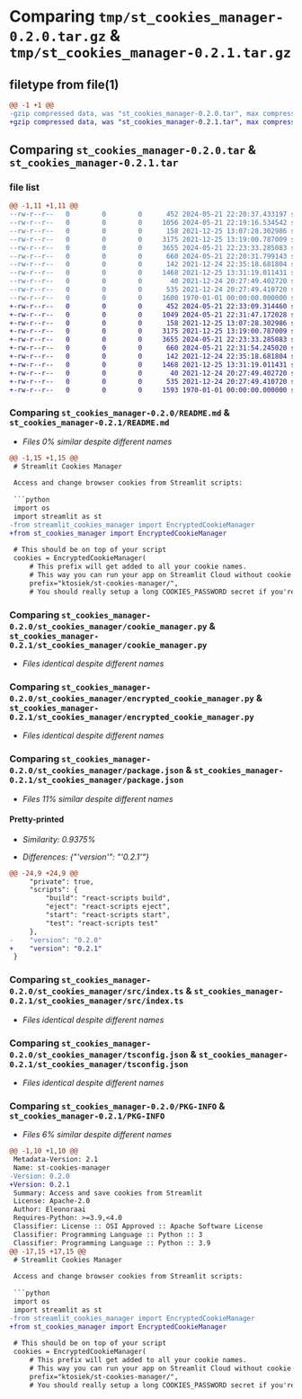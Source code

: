 # Comparing `tmp/st_cookies_manager-0.2.0.tar.gz` & `tmp/st_cookies_manager-0.2.1.tar.gz`

## filetype from file(1)

```diff
@@ -1 +1 @@
-gzip compressed data, was "st_cookies_manager-0.2.0.tar", max compression
+gzip compressed data, was "st_cookies_manager-0.2.1.tar", max compression
```

## Comparing `st_cookies_manager-0.2.0.tar` & `st_cookies_manager-0.2.1.tar`

### file list

```diff
@@ -1,11 +1,11 @@
--rw-r--r--   0        0        0      452 2024-05-21 22:20:37.433197 st_cookies_manager-0.2.0/pyproject.toml
--rw-r--r--   0        0        0     1056 2024-05-21 22:19:16.534542 st_cookies_manager-0.2.0/README.md
--rw-r--r--   0        0        0      158 2021-12-25 13:07:28.302986 st_cookies_manager-0.2.0/st_cookies_manager/__init__.py
--rw-r--r--   0        0        0     3175 2021-12-25 13:19:00.787009 st_cookies_manager-0.2.0/st_cookies_manager/cookie_manager.py
--rw-r--r--   0        0        0     3655 2024-05-21 22:23:33.285083 st_cookies_manager-0.2.0/st_cookies_manager/encrypted_cookie_manager.py
--rw-r--r--   0        0        0      660 2024-05-21 22:20:31.799143 st_cookies_manager-0.2.0/st_cookies_manager/package.json
--rw-r--r--   0        0        0      142 2021-12-24 22:35:18.681804 st_cookies_manager-0.2.0/st_cookies_manager/public/index.html
--rw-r--r--   0        0        0     1468 2021-12-25 13:31:19.011431 st_cookies_manager-0.2.0/st_cookies_manager/src/index.ts
--rw-r--r--   0        0        0       40 2021-12-24 20:27:49.402720 st_cookies_manager-0.2.0/st_cookies_manager/src/react-app-env.d.ts
--rw-r--r--   0        0        0      535 2021-12-24 20:27:49.410720 st_cookies_manager-0.2.0/st_cookies_manager/tsconfig.json
--rw-r--r--   0        0        0     1600 1970-01-01 00:00:00.000000 st_cookies_manager-0.2.0/PKG-INFO
+-rw-r--r--   0        0        0      452 2024-05-21 22:33:09.314460 st_cookies_manager-0.2.1/pyproject.toml
+-rw-r--r--   0        0        0     1049 2024-05-21 22:31:47.172028 st_cookies_manager-0.2.1/README.md
+-rw-r--r--   0        0        0      158 2021-12-25 13:07:28.302986 st_cookies_manager-0.2.1/st_cookies_manager/__init__.py
+-rw-r--r--   0        0        0     3175 2021-12-25 13:19:00.787009 st_cookies_manager-0.2.1/st_cookies_manager/cookie_manager.py
+-rw-r--r--   0        0        0     3655 2024-05-21 22:23:33.285083 st_cookies_manager-0.2.1/st_cookies_manager/encrypted_cookie_manager.py
+-rw-r--r--   0        0        0      660 2024-05-21 22:31:54.245020 st_cookies_manager-0.2.1/st_cookies_manager/package.json
+-rw-r--r--   0        0        0      142 2021-12-24 22:35:18.681804 st_cookies_manager-0.2.1/st_cookies_manager/public/index.html
+-rw-r--r--   0        0        0     1468 2021-12-25 13:31:19.011431 st_cookies_manager-0.2.1/st_cookies_manager/src/index.ts
+-rw-r--r--   0        0        0       40 2021-12-24 20:27:49.402720 st_cookies_manager-0.2.1/st_cookies_manager/src/react-app-env.d.ts
+-rw-r--r--   0        0        0      535 2021-12-24 20:27:49.410720 st_cookies_manager-0.2.1/st_cookies_manager/tsconfig.json
+-rw-r--r--   0        0        0     1593 1970-01-01 00:00:00.000000 st_cookies_manager-0.2.1/PKG-INFO
```

### Comparing `st_cookies_manager-0.2.0/README.md` & `st_cookies_manager-0.2.1/README.md`

 * *Files 0% similar despite different names*

```diff
@@ -1,15 +1,15 @@
 # Streamlit Cookies Manager
 
 Access and change browser cookies from Streamlit scripts:
 
 ```python
 import os
 import streamlit as st
-from streamlit_cookies_manager import EncryptedCookieManager
+from st_cookies_manager import EncryptedCookieManager
 
 # This should be on top of your script
 cookies = EncryptedCookieManager(
     # This prefix will get added to all your cookie names.
     # This way you can run your app on Streamlit Cloud without cookie name clashes with other apps.
     prefix="ktosiek/st-cookies-manager/",
     # You should really setup a long COOKIES_PASSWORD secret if you're running on Streamlit Cloud.
```

### Comparing `st_cookies_manager-0.2.0/st_cookies_manager/cookie_manager.py` & `st_cookies_manager-0.2.1/st_cookies_manager/cookie_manager.py`

 * *Files identical despite different names*

### Comparing `st_cookies_manager-0.2.0/st_cookies_manager/encrypted_cookie_manager.py` & `st_cookies_manager-0.2.1/st_cookies_manager/encrypted_cookie_manager.py`

 * *Files identical despite different names*

### Comparing `st_cookies_manager-0.2.0/st_cookies_manager/package.json` & `st_cookies_manager-0.2.1/st_cookies_manager/package.json`

 * *Files 11% similar despite different names*

#### Pretty-printed

 * *Similarity: 0.9375%*

 * *Differences: {"'version'": "'0.2.1'"}*

```diff
@@ -24,9 +24,9 @@
     "private": true,
     "scripts": {
         "build": "react-scripts build",
         "eject": "react-scripts eject",
         "start": "react-scripts start",
         "test": "react-scripts test"
     },
-    "version": "0.2.0"
+    "version": "0.2.1"
 }
```

### Comparing `st_cookies_manager-0.2.0/st_cookies_manager/src/index.ts` & `st_cookies_manager-0.2.1/st_cookies_manager/src/index.ts`

 * *Files identical despite different names*

### Comparing `st_cookies_manager-0.2.0/st_cookies_manager/tsconfig.json` & `st_cookies_manager-0.2.1/st_cookies_manager/tsconfig.json`

 * *Files identical despite different names*

### Comparing `st_cookies_manager-0.2.0/PKG-INFO` & `st_cookies_manager-0.2.1/PKG-INFO`

 * *Files 6% similar despite different names*

```diff
@@ -1,10 +1,10 @@
 Metadata-Version: 2.1
 Name: st-cookies-manager
-Version: 0.2.0
+Version: 0.2.1
 Summary: Access and save cookies from Streamlit
 License: Apache-2.0
 Author: Eleonoraai
 Requires-Python: >=3.9,<4.0
 Classifier: License :: OSI Approved :: Apache Software License
 Classifier: Programming Language :: Python :: 3
 Classifier: Programming Language :: Python :: 3.9
@@ -17,15 +17,15 @@
 # Streamlit Cookies Manager
 
 Access and change browser cookies from Streamlit scripts:
 
 ```python
 import os
 import streamlit as st
-from streamlit_cookies_manager import EncryptedCookieManager
+from st_cookies_manager import EncryptedCookieManager
 
 # This should be on top of your script
 cookies = EncryptedCookieManager(
     # This prefix will get added to all your cookie names.
     # This way you can run your app on Streamlit Cloud without cookie name clashes with other apps.
     prefix="ktosiek/st-cookies-manager/",
     # You should really setup a long COOKIES_PASSWORD secret if you're running on Streamlit Cloud.
```

